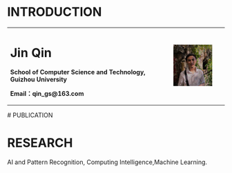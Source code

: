 # INTRODUCTION
<table border="0">
  <tr>
    <td width="75%">
      <h1>Jin Qin</h1>
      <p><b>School of Computer Science and Technology, Guizhou University</b></p>
      <p><b>Email：qin_gs@163.com</b></p>
    </td>
    <td width="25%">
      <img src="/2.jpg" width="80%">      
    </td>
  </tr>
</table>
# PUBLICATION

# RESEARCH
AI and Pattern Recognition, Computing Intelligence,Machine Learning.
